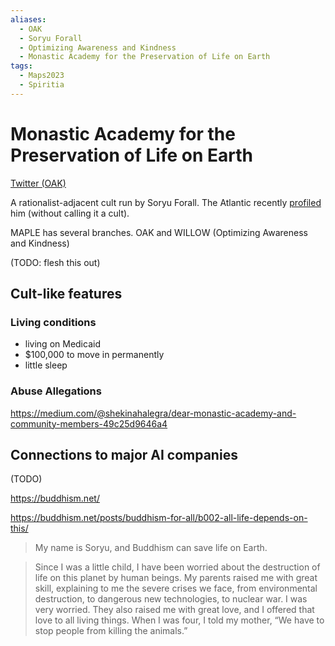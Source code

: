 ```yaml
---
aliases:
  - OAK
  - Soryu Forall
  - Optimizing Awareness and Kindness
  - Monastic Academy for the Preservation of Life on Earth
tags:
  - Maps2023
  - Spiritia
---
```

# Monastic Academy for the Preservation of Life on Earth

[Twitter (OAK)](https://twitter.com/oak_mindfulness?lang=en)

A rationalist-adjacent cult run by Soryu Forall. The Atlantic recently [profiled](https://www.theatlantic.com/ideas/archive/2023/06/buddhist-monks-vermont-ai-apocalypse/674501/) him (without calling it a cult).

MAPLE has several branches. OAK and WILLOW (Optimizing Awareness and Kindness)

(TODO: flesh this out)


## Cult-like features

### Living conditions

- living on Medicaid
- $100,000 to move in permanently
- little sleep

### Abuse Allegations

https://medium.com/@shekinahalegra/dear-monastic-academy-and-community-members-49c25d9646a4
## Connections to major AI companies

(TODO)



https://buddhism.net/

https://buddhism.net/posts/buddhism-for-all/b002-all-life-depends-on-this/

>My name is Soryu, and Buddhism can save life on Earth.

>Since I was a little child, I have been worried about the destruction of life on this planet by human beings. My parents raised me with great skill, explaining to me the severe crises we face, from environmental destruction, to dangerous new technologies, to nuclear war. I was very worried. They also raised me with great love, and I offered that love to all living things. When I was four, I told my mother, “We have to stop people from killing the animals.”